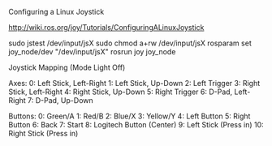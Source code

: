 Configuring a Linux Joystick 

http://wiki.ros.org/joy/Tutorials/ConfiguringALinuxJoystick

sudo jstest /dev/input/jsX
sudo chmod a+rw /dev/input/jsX
rosparam set joy_node/dev "/dev/input/jsX"
rosrun joy joy_node

Joystick Mapping (Mode Light Off)

Axes:
0: Left Stick, Left-Right
1: Left Stick, Up-Down
2: Left Trigger
3: Right Stick, Left-Right
4: Right Stick, Up-Down
5: Right Trigger
6: D-Pad, Left-Right
7: D-Pad, Up-Down

Buttons:
0: Green/A
1: Red/B
2: Blue/X
3: Yellow/Y
4: Left Button
5: Right Button
6: Back
7: Start
8: Logitech Button (Center)
9: Left Stick (Press in)
10: Right Stick (Press in)
